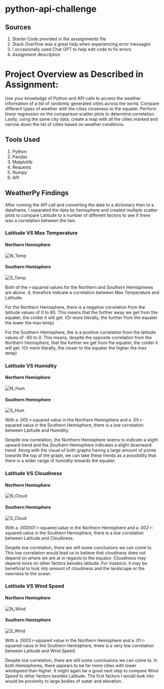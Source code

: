 # python-api-challenge

## Sources

1. Starter Code provided in the asssignments file
2. Stack Overflow was a great help when experiencing error messages
3. I occasionally used Chat GPT to help edit code to fix errors
4. Assignment description

# Project Overview as Described in Assignment:

Use your knowledge of Python and API calls to access the weather information of a list of randomly generated cities across the world. Compare different types of weather with the cities closeness to the equater. Perform linear regression on the comparison scatter plots to determine correlation. Lastly, using the same city data, create a map with all the cities marked and narrow down the list of cities based on weather conditions.

## Tools Used
1. Python
2. Pandas
3. Matplotlib
4. Requests
5. Numpy
6. API

## WeatherPy Findings

After running the API call and converting the data to a dictionary then to a dataframe, I separated the data by hemisphere and created multiple scatter plots to compare Latitude to a number of different factors to see if there was a correlation between the two.

### Latitude VS Max Temperature

#### Northern Hemisphere
![N_Temp](https://github.com/beccasolomon22/python-api-challenge/blob/main/WeatherPy/output_data/N_Temp.png)

#### Southern Hemisphere
![S_Temp](https://github.com/beccasolomon22/python-api-challenge/blob/main/WeatherPy/output_data/S_Temp.png)

Both of the r-squared values for the Northern and Southern Hemispheres are above .4, therefore indicate a correlation between Max Temperature and Latitude.

For the Northern Hemisphere, there is a negative correlation from the latitude values of 0 to 80. This means that the further away we get from the equater, the colder it will get. (Or more literally, the further from the equater the lower the max temp)

For the Southern Hemisphere, the is a positive correlation from the latitude values of -60 to 0. This means, despite the opposite correlation from the Northern Hemisphere, that the further we get from the equater, the colder it will get. (Or more literally, the closer to the equater the higher the max temp)

### Latitude VS Humidity

#### Northern Hemisphere
![N_Hum](https://github.com/beccasolomon22/python-api-challenge/blob/main/WeatherPy/output_data/N_Hum.png)

#### Southern Hemisphere
![S_Hum](https://github.com/beccasolomon22/python-api-challenge/blob/main/WeatherPy/output_data/S_Hum.png)

With a .005 r-squared value in the Northern Hemisphere and a .05 r-squared value in the Southern Hemisphere, there is a low correlation between Latitude and Humidity.

Despite low correlation, the Northern Hemisphere seems to indicate a slight upward trend and the Southern Hemisphere indicates a slight downward trend. Along with the visual of both graphs having a large amount of points towards the top of the graph, we can take these trends as a possibility that there is a wider range of humidity towards the equater.

### Latitude VS Cloudiness

#### Northern Hemisphere
![N_Cloud](https://github.com/beccasolomon22/python-api-challenge/blob/main/WeatherPy/output_data/N_Cloud.png)

#### Southern Hemisphere
![S_Cloud](https://github.com/beccasolomon22/python-api-challenge/blob/main/WeatherPy/output_data/S_Cloud.png)

With a .000001 r-squared value in the Northern Hemisphere and a .002 r-squared value in the Southern Hemisphere, there is a low correlation between Latitude and Cloudiness.

Despite low correlation, there are still some conclusions we can come to. This low correlation would lead us to believe that cloudiness does not depend on where we are at in regards to the equator. Cloudiness may depend more on other factors besides latitude. For instance, it may be beneficial to look into amount of cloudiness and the landscape or the nearness to the ocean.

### Latitude VS Wind Speed

#### Northern Hemisphere
![N_Wind](https://github.com/beccasolomon22/python-api-challenge/blob/main/WeatherPy/output_data/N_Wind.png)

#### Southern Hemisphere
![S_Wind](https://github.com/beccasolomon22/python-api-challenge/blob/main/WeatherPy/output_data/S_Wind.png)

With a .0003 r-squared value in the Northern Hemisphere and a .01 r-squared value in the Southern Hemisphere, there is a very low correlation between Latitude and Wind Speed.

Despite low correlation, there are still some conclusions we can come to. In both Hemispheres, there appears to be far more cities with lower windspeed than higher. It might again be a good next step to compare Wind Speed to other factors besides Latitude. The first factors I would look into would be proximity to large bodies of water and elevation.
